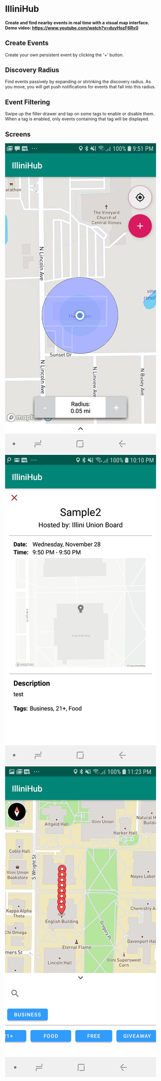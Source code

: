 # IlliniHub

#### Create and find nearby events in real time with a visual map interface. Demo video: https://www.youtube.com/watch?v=duyHozF6Rx0

## Create Events
Create your own persistent event by clicking the '+' button.

## Discovery Radius
Find events passively by expanding or shrinking the discovery radius. As you move, you will get push notifications for events that fall into this radius.

## Event Filtering
Swipe up the filter drawer and tap on some tags to enable or disable them. When a tag is enabled, only events containing that tag will be displayed.

## Screens
![alt text](https://github.com/L33thaxor118/Illinihub/blob/master/Screenshot_20181128-215128_IlliniHub.jpg)
![alt text](https://github.com/L33thaxor118/Illinihub/blob/master/Screenshot_20181128-221014_IlliniHub.jpg)
![alt text](https://github.com/L33thaxor118/Illinihub/blob/master/Screenshot_20181207-232325_IlliniHub.jpg)

